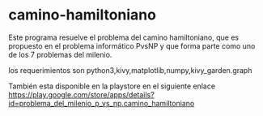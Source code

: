 # camino-hamiltoniano
Este programa resuelve el problema del camino hamiltoniano, que es propuesto en el problema informático PvsNP y que forma parte como uno de los 7 problemas del milenio.

los requerimientos son python3,kivy,matplotlib,numpy,kivy_garden.graph

También esta disponible en la playstore en el siguiente enlace https://play.google.com/store/apps/details?id=problema_del_milenio_p_vs_np.camino_hamiltoniano
